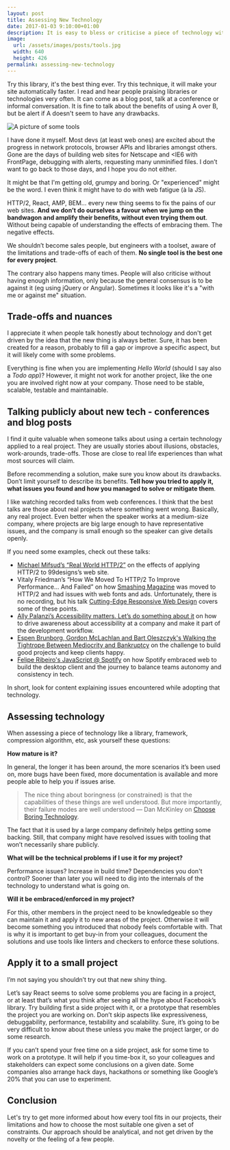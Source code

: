 ```yaml
---
layout: post
title: Assessing New Technology
date: 2017-01-03 9:10:00+01:00
description: It is easy to bless or criticise a piece of technology without understanding what they do. Let's change this.
image:
  url: /assets/images/posts/tools.jpg
  width: 640
  height: 426
permalink: assessing-new-technology
---
```


Try this library, it's the best thing ever. Try this technique, it will make your site automatically faster. I read and hear people praising libraries or technologies very often. It can come as a blog post, talk at a conference or informal conversation. It is fine to talk about the benefits of using A over B, but be alert if A doesn't seem to have any drawbacks.

<!-- more -->

![A picture of some tools](/assets/images/posts/tools.jpg)

I have done it myself. Most devs (at least web ones) are excited about the progress in network protocols, browser APIs and libraries amongst others. Gone are the days of building web sites for Netscape and <IE6 with FrontPage, debugging with alerts, requesting many unminified files. I don’t want to go back to those days, and I hope you do not either.

It might be that I'm getting old, grumpy and boring. Or "experienced" might be the word. I even think it might have to do with web fatigue (à la JS).

HTTP/2, React, AMP, BEM… every new thing seems to fix the pains of our web sites. **And we don’t do ourselves a favour when we jump on the bandwagon and amplify their benefits, without even trying them out**. Without being capable of understanding the effects of embracing them. The negative effects.

We shouldn’t become sales people, but engineers  with a toolset, aware of the limitations and trade-offs of each of them. **No single tool is the best one for every project**.

The contrary also happens many times. People will also criticise without having enough information, only because the general consensus is to be against it (eg using jQuery or Angular). Sometimes it looks like it's a "with me or against me" situation.

## Trade-offs and nuances
I appreciate it when people talk honestly about technology and don't get driven by the idea that the new thing is always better. Sure, it has been created for a reason, probably to fill a gap or improve a specific aspect, but it will likely come with some problems.

Everything is fine when you are implementing _Hello World_ (should I say also a _Todo app_)? However, it might not work for another project, like the one you are involved right now at your company.  Those need to be stable, scalable, testable and maintainable.

## Talking publicly about new tech - conferences and blog posts
I find it quite valuable when someone talks about using a certain technology applied to a real project. They are usually stories about illusions, obstacles, work-arounds, trade-offs. Those are close to real life experiences than what most sources will claim.

Before recommending a solution, make sure you know about its drawbacks. Don’t limit yourself to describe its benefits. **Tell how you tried to apply it, what issues you found and how you managed to solve or mitigate them**.

I like watching recorded talks from web conferences. I think that the best talks are those about real projects where something went wrong. Basically, any real project. Even better when the speaker works at a medium-size company, where projects are big large enough to have representative issues, and the company is small enough so the speaker can give details openly.

If you need some examples, check out these talks:
* [Michael Mifsud’s “Real World HTTP/2”](https://www.youtube.com/watch?v=3WIDa5-bPDs) on the effects of applying HTTP/2 to 99designs’s web site.
* Vitaly Friedman’s “How We Moved To HTTP/2 To Improve Performance… And Failed” on how [Smashing Magazine](https://www.smashingmagazine.com) was moved to HTTP/2 and had issues with web fonts and ads. Unfortunately, there is no recording, but his talk [Cutting-Edge Responsive Web Design](https://www.youtube.com/watch?v=a_1--3T8y6Y) covers some of these points.
* [Ally Palanzi’s Accessibility matters. Let’s do something about it](https://www.youtube.com/watch?v=skzcEKewOwc) on how to drive awareness about accessibility at a company and make it part of the development workflow.
* [Espen Brunborg, Gordon McLachlan and Bart Oleszczyk's Walking the Tightrope Between Mediocrity and Bankruptcy](https://vimeo.com/144499045) on the challenge to build good projects and keep clients happy.
* [Felipe Ribeiro's JavaScript @ Spotify](https://www.youtube.com/watch?v=9UsnX5X_DF0) on how Spotify embraced web to build the desktop client and the journey to balance teams autonomy and consistency in tech.

In short, look for content explaining issues encountered while adopting that technology.

## Assessing technology
When assessing a piece of technology like a library, framework, compression algorithm, etc, ask yourself these questions:

**How mature is it?**

In general, the longer it has been around, the more scenarios it’s been used on, more bugs have been fixed, more documentation is available and more people able to help you if issues arise.

> The nice thing about boringness (or constrained) is that the capabilities of these things are well understood. But more importantly, their failure modes are well understood — Dan McKinley on [Choose Boring Technology](http://mcfunley.com/choose-boring-technology).

The fact that it is used by a large company definitely helps getting some backing. Still, that company might have resolved issues with tooling that won’t necessarily share publicly.

**What will be the technical problems if I use it for my project?**

Performance issues? Increase in build time? Dependencies you don't control? Sooner than later you will need to dig into the internals of the technology to understand what is going on.

**Will it be embraced/enforced in my project?**

For this, other members in the project need to be knowledgeable so they can maintain it and apply it to new areas of the project. Otherwise it will become something you introduced that nobody feels comfortable with. That is why it is important to get buy-in from your colleagues, document the solutions and use tools like linters and checkers to enforce these solutions.

## Apply it to a small project
I’m not saying you shouldn’t try out that new shiny thing.

Let’s say React seems to solve some problems you are facing in a project, or at least that’s what you think after seeing all the hype about Facebook’s library. Try building first a side project with it, or a prototype that resembles the project you are working on. Don’t skip aspects like expressiveness, debuggability, performance, testability and scalability. Sure, it’s going to be very difficult to know about these unless you make the project larger, or do some research.

If you can’t spend your free time on a side project, ask for some time to work on a prototype. It will help if you time-box it, so your colleagues and stakeholders can expect some conclusions on a given date. Some companies also arrange hack days, hackathons or something like Google’s 20% that you can use to experiment.

## Conclusion
Let's try to get more informed about how every tool fits in our projects, their limitations and how to choose the most suitable one given a set of constraints. Our approach should be analytical, and not get driven by the novelty or the feeling of a few people.
